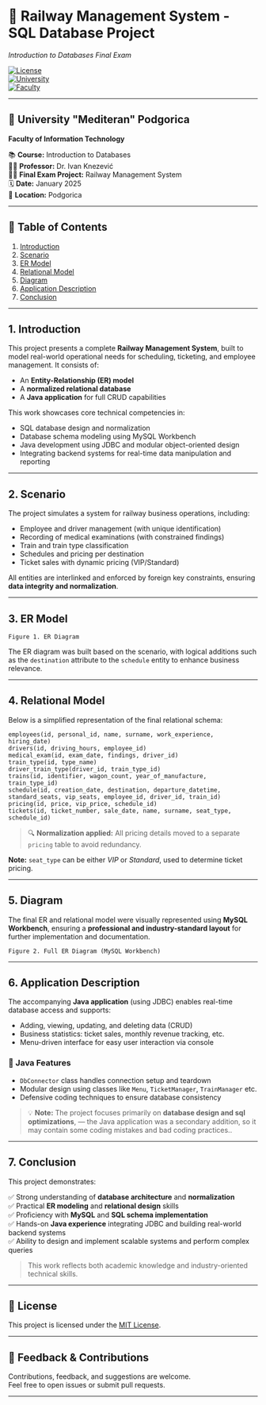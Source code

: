 # 🚄 Railway Management System - SQL Database Project

_Introduction to Databases Final Exam_

[![License](https://img.shields.io/badge/license-MIT-blue.svg)](LICENSE)  
[![University](https://img.shields.io/badge/university-Mediteran%20Podgorica-blue)](https://unimediteran.net)  
[![Faculty](https://img.shields.io/badge/faculty-Information%20Technology-lightgrey)]()

---

## 📍 University "Mediteran" Podgorica

**Faculty of Information Technology**

📚 **Course:** Introduction to Databases  
👨‍🏫 **Professor:** Dr. Ivan Knezević  
🧑‍🎓 **Final Exam Project:** Railway Management System  
🗓️ **Date:** January 2025  
📍 **Location:** Podgorica

---

## 📖 Table of Contents

1. [Introduction](#1-introduction)
2. [Scenario](#2-scenario)
3. [ER Model](#3-er-model)
4. [Relational Model](#4-relational-model)
5. [Diagram](#5-diagram)
6. [Application Description](#6-application-description)
7. [Conclusion](#7-conclusion)

---

## 1. Introduction

This project presents a complete **Railway Management System**, built to model real-world operational needs for scheduling, ticketing, and employee management. It consists of:

- An **Entity-Relationship (ER) model**
- A **normalized relational database**
- A **Java application** for full CRUD capabilities

This work showcases core technical competencies in:

- SQL database design and normalization
- Database schema modeling using MySQL Workbench
- Java development using JDBC and modular object-oriented design
- Integrating backend systems for real-time data manipulation and reporting

---

## 2. Scenario

The project simulates a system for railway business operations, including:

- Employee and driver management (with unique identification)
- Recording of medical examinations (with constrained findings)
- Train and train type classification
- Schedules and pricing per destination
- Ticket sales with dynamic pricing (VIP/Standard)

All entities are interlinked and enforced by foreign key constraints, ensuring **data integrity and normalization**.

---

## 3. ER Model

```
Figure 1. ER Diagram
```

The ER diagram was built based on the scenario, with logical additions such as the `destination` attribute to the `schedule` entity to enhance business relevance.

---

## 4. Relational Model

Below is a simplified representation of the final relational schema:

```
employees(id, personal_id, name, surname, work_experience, hiring_date)
drivers(id, driving_hours, employee_id)
medical_exam(id, exam_date, findings, driver_id)
train_type(id, type_name)
driver_train_type(driver_id, train_type_id)
trains(id, identifier, wagon_count, year_of_manufacture, train_type_id)
schedule(id, creation_date, destination, departure_datetime, standard_seats, vip_seats, employee_id, driver_id, train_id)
pricing(id, price, vip_price, schedule_id)
tickets(id, ticket_number, sale_date, name, surname, seat_type, schedule_id)
```

> 🔍 **Normalization applied:** All pricing details moved to a separate `pricing` table to avoid redundancy.

**Note:** `seat_type` can be either _VIP_ or _Standard_, used to determine ticket pricing.

---

## 5. Diagram

The final ER and relational model were visually represented using **MySQL Workbench**, ensuring a **professional and industry-standard layout** for further implementation and documentation.

```
Figure 2. Full ER Diagram (MySQL Workbench)
```

---

## 6. Application Description

The accompanying **Java application** (using JDBC) enables real-time database access and supports:

- Adding, viewing, updating, and deleting data (CRUD)
- Business statistics: ticket sales, monthly revenue tracking, etc.
- Menu-driven interface for easy user interaction via console

### 🔧 Java Features

- `DbConnector` class handles connection setup and teardown
- Modular design using classes like `Menu`, `TicketManager`, `TrainManager` etc.
- Defensive coding techniques to ensure database consistency

> 💡 **Note:** The project focuses primarily on **database design and sql optimizations**, — the Java application was a secondary addition, so it may contain some coding mistakes and bad coding practices..

---

## 7. Conclusion

This project demonstrates:

✅ Strong understanding of **database architecture** and **normalization**  
✅ Practical **ER modeling** and **relational design** skills  
✅ Proficiency with **MySQL** and **SQL schema implementation**  
✅ Hands-on **Java experience** integrating JDBC and building real-world backend systems  
✅ Ability to design and implement scalable systems and perform complex queries

> This work reflects both academic knowledge and industry-oriented technical skills.

---

## 📜 License

This project is licensed under the [MIT License](LICENSE).

---

## 💬 Feedback & Contributions

Contributions, feedback, and suggestions are welcome.  
Feel free to open issues or submit pull requests.

---
